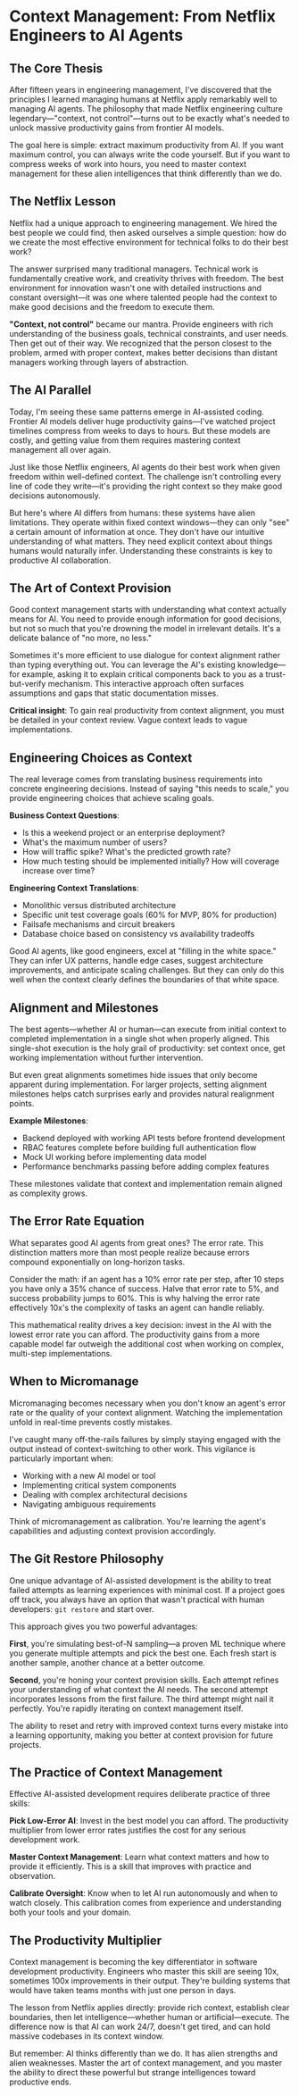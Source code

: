 # Context Management: From Netflix Engineers to AI Agents

## The Core Thesis

After fifteen years in engineering management, I've discovered that the principles I learned managing humans at Netflix apply remarkably well to managing AI agents. The philosophy that made Netflix engineering culture legendary—"context, not control"—turns out to be exactly what's needed to unlock massive productivity gains from frontier AI models.

The goal here is simple: extract maximum productivity from AI. If you want maximum control, you can always write the code yourself. But if you want to compress weeks of work into hours, you need to master context management for these alien intelligences that think differently than we do.

## The Netflix Lesson

Netflix had a unique approach to engineering management. We hired the best people we could find, then asked ourselves a simple question: how do we create the most effective environment for technical folks to do their best work?

The answer surprised many traditional managers. Technical work is fundamentally creative work, and creativity thrives with freedom. The best environment for innovation wasn't one with detailed instructions and constant oversight—it was one where talented people had the context to make good decisions and the freedom to execute them.

**"Context, not control"** became our mantra. Provide engineers with rich understanding of the business goals, technical constraints, and user needs. Then get out of their way. We recognized that the person closest to the problem, armed with proper context, makes better decisions than distant managers working through layers of abstraction.

## The AI Parallel

Today, I'm seeing these same patterns emerge in AI-assisted coding. Frontier AI models deliver huge productivity gains—I've watched project timelines compress from weeks to days to hours. But these models are costly, and getting value from them requires mastering context management all over again.

Just like those Netflix engineers, AI agents do their best work when given freedom within well-defined context. The challenge isn't controlling every line of code they write—it's providing the right context so they make good decisions autonomously.

But here's where AI differs from humans: these systems have alien limitations. They operate within fixed context windows—they can only "see" a certain amount of information at once. They don't have our intuitive understanding of what matters. They need explicit context about things humans would naturally infer. Understanding these constraints is key to productive AI collaboration.

## The Art of Context Provision

Good context management starts with understanding what context actually means for AI. You need to provide enough information for good decisions, but not so much that you're drowning the model in irrelevant details. It's a delicate balance of "no more, no less."

Sometimes it's more efficient to use dialogue for context alignment rather than typing everything out. You can leverage the AI's existing knowledge—for example, asking it to explain critical components back to you as a trust-but-verify mechanism. This interactive approach often surfaces assumptions and gaps that static documentation misses.

**Critical insight**: To gain real productivity from context alignment, you must be detailed in your context review. Vague context leads to vague implementations.

## Engineering Choices as Context

The real leverage comes from translating business requirements into concrete engineering decisions. Instead of saying "this needs to scale," you provide engineering choices that achieve scaling goals.

**Business Context Questions**:
- Is this a weekend project or an enterprise deployment?
- What's the maximum number of users?
- How will traffic spike? What's the predicted growth rate?
- How much testing should be implemented initially? How will coverage increase over time?

**Engineering Context Translations**:
- Monolithic versus distributed architecture
- Specific unit test coverage goals (60% for MVP, 80% for production)
- Failsafe mechanisms and circuit breakers
- Database choice based on consistency vs availability tradeoffs

Good AI agents, like good engineers, excel at "filling in the white space." They can infer UX patterns, handle edge cases, suggest architecture improvements, and anticipate scaling challenges. But they can only do this well when the context clearly defines the boundaries of that white space.

## Alignment and Milestones

The best agents—whether AI or human—can execute from initial context to completed implementation in a single shot when properly aligned. This single-shot execution is the holy grail of productivity: set context once, get working implementation without further intervention.

But even great alignments sometimes hide issues that only become apparent during implementation. For larger projects, setting alignment milestones helps catch surprises early and provides natural realignment points.

**Example Milestones**:
- Backend deployed with working API tests before frontend development
- RBAC features complete before building full authentication flow
- Mock UI working before implementing data model
- Performance benchmarks passing before adding complex features

These milestones validate that context and implementation remain aligned as complexity grows.

## The Error Rate Equation

What separates good AI agents from great ones? The error rate. This distinction matters more than most people realize because errors compound exponentially on long-horizon tasks.

Consider the math: if an agent has a 10% error rate per step, after 10 steps you have only a 35% chance of success. Halve that error rate to 5%, and success probability jumps to 60%. This is why halving the error rate effectively 10x's the complexity of tasks an agent can handle reliably.

This mathematical reality drives a key decision: invest in the AI with the lowest error rate you can afford. The productivity gains from a more capable model far outweigh the additional cost when working on complex, multi-step implementations.

## When to Micromanage

Micromanaging becomes necessary when you don't know an agent's error rate or the quality of your context alignment. Watching the implementation unfold in real-time prevents costly mistakes.

I've caught many off-the-rails failures by simply staying engaged with the output instead of context-switching to other work. This vigilance is particularly important when:
- Working with a new AI model or tool
- Implementing critical system components
- Dealing with complex architectural decisions
- Navigating ambiguous requirements

Think of micromanagement as calibration. You're learning the agent's capabilities and adjusting context provision accordingly.

## The Git Restore Philosophy

One unique advantage of AI-assisted development is the ability to treat failed attempts as learning experiences with minimal cost. If a project goes off track, you always have an option that wasn't practical with human developers: `git restore` and start over.

This approach gives you two powerful advantages:

**First**, you're simulating best-of-N sampling—a proven ML technique where you generate multiple attempts and pick the best one. Each fresh start is another sample, another chance at a better outcome.

**Second**, you're honing your context provision skills. Each attempt refines your understanding of what context the AI needs. The second attempt incorporates lessons from the first failure. The third attempt might nail it perfectly. You're rapidly iterating on context management itself.

The ability to reset and retry with improved context turns every mistake into a learning opportunity, making you better at context provision for future projects.

## The Practice of Context Management

Effective AI-assisted development requires deliberate practice of three skills:

**Pick Low-Error AI**: Invest in the best model you can afford. The productivity multiplier from lower error rates justifies the cost for any serious development work.

**Master Context Management**: Learn what context matters and how to provide it efficiently. This is a skill that improves with practice and observation.

**Calibrate Oversight**: Know when to let AI run autonomously and when to watch closely. This calibration comes from experience and understanding both your tools and your domain.

## The Productivity Multiplier

Context management is becoming the key differentiator in software development productivity. Engineers who master this skill are seeing 10x, sometimes 100x improvements in their output. They're building systems that would have taken teams months with just one person in days.

The lesson from Netflix applies directly: provide rich context, establish clear boundaries, then let intelligence—whether human or artificial—execute. The difference now is that AI can work 24/7, doesn't get tired, and can hold massive codebases in its context window.

But remember: AI thinks differently than we do. It has alien strengths and alien weaknesses. Master the art of context management, and you master the ability to direct these powerful but strange intelligences toward productive ends.